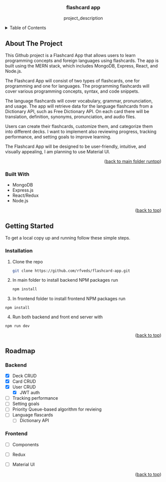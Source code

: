 <!-- Improved compatibility of back to top link: See: https://github.com/othneildrew/Best-README-Template/pull/73 -->
<a name="readme-top"></a>
<!--
*** Thanks for checking out the Best-README-Template. If you have a suggestion
*** that would make this better, please fork the repo and create a pull request
*** or simply open an issue with the tag "enhancement".
*** Don't forget to give the project a star!
*** Thanks again! Now go create something AMAZING! :D
-->



<!-- PROJECT SHIELDS -->
<!--
*** I'm using markdown "reference style" links for readability.
*** Reference links are enclosed in brackets [ ] instead of parentheses ( ).
*** See the bottom of this document for the declaration of the reference variables
*** for contributors-url, forks-url, etc. This is an optional, concise syntax you may use.
*** https://www.markdownguide.org/basic-syntax/#reference-style-links
-->
<!-- [![Contributors][contributors-shield]][contributors-url]
[![Forks][forks-shield]][forks-url]
[![Stargazers][stars-shield]][stars-url]
[![Issues][issues-shield]][issues-url]
[![MIT License][license-shield]][license-url]
[![LinkedIn][linkedin-shield]][linkedin-url] -->



<!-- PROJECT LOGO -->
<!-- <br />
<div align="center">
  <a href="https://github.com/rfveds/flashcard-app">
    <img src="images/logo.png" alt="Logo" width="80" height="80">
  </a> -->

<h3 align="center">flashcard app</h3>

  <p align="center">
    project_description
    <!-- <br />
    <a href="https://github.com/rfveds/flashcard-app"><strong>Explore the docs »</strong></a>
    <br />
    <br />
    <a href="https://github.com/rfveds/flashcard-app">View Demo</a>
    ·
    <a href="https://github.com/rfveds/flashcard-app/issues">Report Bug</a>
    ·
    <a href="https://github.com/rfveds/flashcard-app/issues">Request Feature</a> -->
  </p>
</div>



<!-- TABLE OF CONTENTS -->
<details>
  <summary>Table of Contents</summary>
  <ol>
    <li>
      <a href="#about-the-project">About The Project</a>
      <ul>
        <li><a href="#built-with">Built With</a></li>
      </ul>
    </li>
    <li>
      <a href="#getting-started">Getting Started</a>
      <ul>
        <li><a href="#prerequisites">Prerequisites</a></li>
        <li><a href="#installation">Installation</a></li>
      </ul>
    </li>
    <li><a href="#usage">Usage</a></li>
    <li><a href="#roadmap">Roadmap</a></li>
    <li><a href="#contributing">Contributing</a></li>
    <!-- <li><a href="#license">License</a></li>
    <li><a href="#contact">Contact</a></li>
    <li><a href="#acknowledgments">Acknowledgments</a></li> -->
  </ol>
</details>



<!-- ABOUT THE PROJECT -->
## About The Project

<!-- [![Product Name Screen Shot][product-screenshot]](https://example.com) -->

This Github project is a Flashcard App that allows users to learn programming concepts and foreign languages using flashcards. The app is built using the MERN stack, which includes MongoDB, Express, React, and Node.js.

The Flashcard App will consist of two types of flashcards, one for programming and one for languages. The programming flashcards will cover various programming concepts, syntax, and code snippets. 

The language flashcards will cover vocabulary, grammar, pronunciation, and usage. The app will retrieve data for the language flashcards from a Dictionary API, such as Free Dictionary API. On each card there will be translation, definition, synonyms, pronunciation, and audio files.

Users can create their flashcards, customize them, and categorize them into different decks. I want to implement also reviewing progress, tracking performance, and setting goals to improve learning.

The Flashcard App will be designed to be user-friendly, intuitive, and visually appealing, I am planning to use Material UI.

<p align="right">(<a href="#readme-top">back to main folder runtop</a>)</p>

### Built With

* MongoDB
* Express.js
* React/Redux
* Node.js

<p align="right">(<a href="#readme-top">back to top</a>)</p>


<!-- GETTING STARTED -->
## Getting Started

To get a local copy up and running follow these simple steps.

### Installation

1. Clone the repo
   ```sh
   git clone https://github.com/rfveds/flashcard-app.git
   ```
2. In main folder to install backend NPM packages run
   ```sh
   npm install
   ```
3. In frontend folder to install frontend NPM packages run
  ```
  npm install
  ```
4. Run both backend and front end server with
  ```
  npm run dev
  ```


<p align="right">(<a href="#readme-top">back to top</a>)</p>



<!-- USAGE EXAMPLES -->
<!-- ## Usage

Use this space to show useful examples of how a project can be used. Additional screenshots, code examples and demos work well in this space. You may also link to more resources.

_For more examples, please refer to the [Documentation](https://example.com)_

<p align="right">(<a href="#readme-top">back to top</a>)</p> -->



<!-- ROADMAP -->
## Roadmap

### Backend
- [x] Deck CRUD
- [x] Card CRUD
- [x] User CRUD
    - [x] JWT auth
- [ ] Tracking performance
- [ ] Setting goals
- [ ] Priority Queue-based algorithm for revieing 
- [ ] Language flascards
    - [ ] Dictionary API
### Frontend
- [ ] Components
- [ ] Redux
- [ ] Material UI


<p align="right">(<a href="#readme-top">back to top</a>)</p>



<!-- CONTRIBUTING -->
<!-- ## Contributing

Contributions are what make the open source community such an amazing place to learn, inspire, and create. Any contributions you make are **greatly appreciated**.

If you have a suggestion that would make this better, please fork the repo and create a pull request. You can also simply open an issue with the tag "enhancement".
Don't forget to give the project a star! Thanks again!

1. Fork the Project
2. Create your Feature Branch (`git checkout -b feature/AmazingFeature`)
3. Commit your Changes (`git commit -m 'Add some AmazingFeature'`)
4. Push to the Branch (`git push origin feature/AmazingFeature`)
5. Open a Pull Request

<p align="right">(<a href="#readme-top">back to top</a>)</p> -->



<!-- LICENSE -->
<!-- ## License

Distributed under the MIT License. See `LICENSE.txt` for more information.

<p align="right">(<a href="#readme-top">back to top</a>)</p>
 -->


<!-- CONTACT -->
<!-- ## Contact

Your Name - [@twitter_handle](https://twitter.com/twitter_handle) - email@email_client.com

Project Link: [https://github.com/rfveds/flashcard-app](https://github.com/rfveds/flashcard-app)

<p align="right">(<a href="#readme-top">back to top</a>)</p> -->



<!-- ACKNOWLEDGMENTS -->
<!-- ## Acknowledgments

* []()
* []()
* []()

<p align="right">(<a href="#readme-top">back to top</a>)</p>

 -->

<!-- MARKDOWN LINKS & IMAGES -->
<!-- https://www.markdownguide.org/basic-syntax/#reference-style-links -->
[contributors-shield]: https://img.shields.io/github/contributors/rfveds/flashcard-app.svg?style=for-the-badge
[contributors-url]: https://github.com/rfveds/flashcard-app/graphs/contributors
[forks-shield]: https://img.shields.io/github/forks/rfveds/flashcard-app.svg?style=for-the-badge
[forks-url]: https://github.com/rfveds/flashcard-app/network/members
[stars-shield]: https://img.shields.io/github/stars/rfveds/flashcard-app.svg?style=for-the-badge
[stars-url]: https://github.com/rfveds/flashcard-app/stargazers
[issues-shield]: https://img.shields.io/github/issues/rfveds/flashcard-app.svg?style=for-the-badge
[issues-url]: https://github.com/rfveds/flashcard-app/issues
[license-shield]: https://img.shields.io/github/license/rfveds/flashcard-app.svg?style=for-the-badge
[license-url]: https://github.com/rfveds/flashcard-app/blob/master/LICENSE.txt
[linkedin-shield]: https://img.shields.io/badge/-LinkedIn-black.svg?style=for-the-badge&logo=linkedin&colorB=555
[linkedin-url]: https://linkedin.com/in/linkedin_username
[product-screenshot]: images/screenshot.png
[Next.js]: https://img.shields.io/badge/next.js-000000?style=for-the-badge&logo=nextdotjs&logoColor=white
[Next-url]: https://nextjs.org/
[React.js]: https://img.shields.io/badge/React-20232A?style=for-the-badge&logo=react&logoColor=61DAFB
[React-url]: https://reactjs.org/
[Vue.js]: https://img.shields.io/badge/Vue.js-35495E?style=for-the-badge&logo=vuedotjs&logoColor=4FC08D
[Vue-url]: https://vuejs.org/
[Angular.io]: https://img.shields.io/badge/Angular-DD0031?style=for-the-badge&logo=angular&logoColor=white
[Angular-url]: https://angular.io/
[Svelte.dev]: https://img.shields.io/badge/Svelte-4A4A55?style=for-the-badge&logo=svelte&logoColor=FF3E00
[Svelte-url]: https://svelte.dev/
[Laravel.com]: https://img.shields.io/badge/Laravel-FF2D20?style=for-the-badge&logo=laravel&logoColor=white
[Laravel-url]: https://laravel.com
[Bootstrap.com]: https://img.shields.io/badge/Bootstrap-563D7C?style=for-the-badge&logo=bootstrap&logoColor=white
[Bootstrap-url]: https://getbootstrap.com
[JQuery.com]: https://img.shields.io/badge/jQuery-0769AD?style=for-the-badge&logo=jquery&logoColor=white
[JQuery-url]: https://jquery.com 